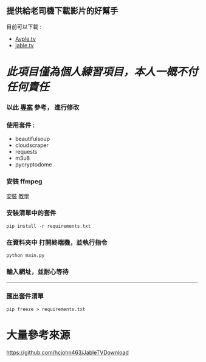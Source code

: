 ## 提供給老司機下載影片的好幫手

目前可以下載  :

* [Avple.tv](https://avple.tv/?asgtbndr=1) 
* [jable.tv](https://jable.tv/)

#  *此項目僅為個人練習項目，本人一概不付任何責任*
### 以此 [專案](https://github.com/hcjohn463/JableTVDownload) 參考， 進行修改

### 使用套件 :
* beautifulsoup
* cloudscraper 
* requests
* m3u8
* pycryptodome

### 安裝 ffmpeg

[安裝](https://www.ffmpeg.org/)
[教學](https://annkuoq.github.io/blog/2019-12-17-install-ffmpeg/)


### 安裝清單中的套件

```shell
pip install -r requirements.txt
```

### 在資料夾中 打開終端機，並執行指令

```shell
python main.py
```

### 輸入網址，並耐心等待


---

### 匯出套件清單

```shell
pip freeze > requirements.txt
```


# 大量參考來源 

https://github.com/hcjohn463/JableTVDownload



